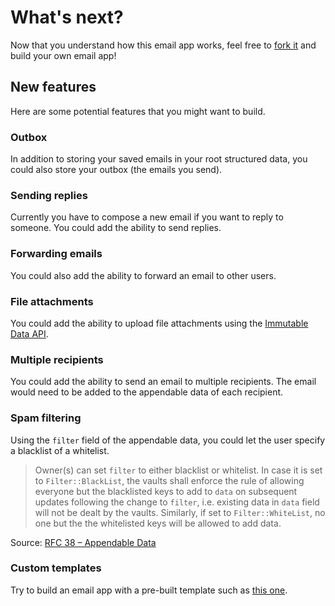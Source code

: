 # What's next?

Now that you understand how this email app works, feel free to [fork it](https://github.com/maidsafe/safe_examples) and build your own email app!

## New features

Here are some potential features that you might want to build.

### Outbox

In addition to storing your saved emails in your root structured data, you could also store your outbox (the emails you send).

### Sending replies

Currently you have to compose a new email if you want to reply to someone. You could add the ability to send replies.

### Forwarding emails

You could also add the ability to forward an email to other users.

### File attachments

You could add the ability to upload file attachments using the [Immutable Data API](https://github.com/maidsafe/rfcs/blob/master/text/0042-launcher-api-v0.6/api/immutable_data.md).

### Multiple recipients

You could add the ability to send an email to multiple recipients. The email would need to be added to the appendable data of each recipient.

### Spam filtering

Using the `filter` field of the appendable data, you could let the user specify a blacklist of a whitelist.

> Owner(s) can set `filter` to either blacklist or whitelist. In case it is set to `Filter::BlackList`, the vaults shall enforce the rule of allowing everyone but the blacklisted keys to add to `data` on subsequent updates following the change to `filter`, i.e. existing data in `data` field will not be dealt by the vaults. Similarly, if set to `Filter::WhiteList`, no one but the the whitelisted keys will be allowed to add data.

Source: [RFC 38 – Appendable Data](https://github.com/maidsafe/rfcs/blob/master/text/0038-appendable-data/0038-appendable-data.md)

### Custom templates

Try to build an email app with a pre-built template such as [this one](http://purecss.io/layouts/email/).
